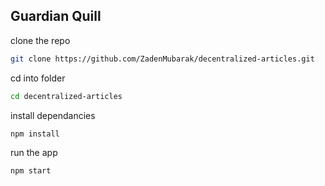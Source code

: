 ## Guardian Quill

clone the repo 
```bash
git clone https://github.com/ZadenMubarak/decentralized-articles.git
```

cd into folder 
```bash
cd decentralized-articles
```

install dependancies
```bash
npm install
```

run the app
```bash
npm start
```